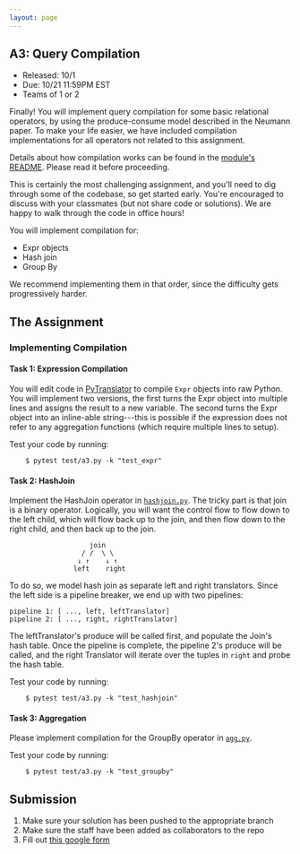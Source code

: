 ```yaml
---
layout: page
---
```



## A3: Query Compilation 

* Released:  10/1
* Due: 10/21 11:59PM EST
* Teams of 1 or 2

Finally!   You will implement query compilation for some basic relational operators, by using the produce-consume model described in the Neumann paper.
To make your life easier, we have included compilation implementations for all operators not related to this assignment.

Details about how compilation works can be found in the [module's README](../databass/compile/README.md).  Please read it before proceeding.  

This is certainly the most challenging assignment, and you'll need to dig through some of the codebase,  so get started early.  You're encouraged to discuss with your classmates (but not share code or solutions).   We are happy to walk through the code in office hours!  

You will implement compilation for:

* Expr objects
* Hash join 
* Group By 

We recommend implementing them in that order, since the difficulty gets progressively harder.


## The Assignment

### Implementing Compilation

#### Task 1: Expression Compilation


You will edit code in [PyTranslator](../databass/compile/py/translator.py) to compile `Expr` objects into raw Python.  You will implement two versions, the first turns the Expr object into multiple lines and assigns the result to a new variable.  The second turns the Expr object into an inline-able string---this is possible if the expression does not refer to any aggregation functions (which require multiple lines to setup).

Test your code by running:

        $ pytest test/a3.py -k "test_expr"


#### Task 2: HashJoin

Implement the HashJoin operator in [`hashjoin.py`](../databass/compile/py/hashjoin.py).  The tricky part is that join is a binary operator.  Logically, you will want the control flow to flow down to the left child, which will flow back up to the join, and then flow down to the right child, and then back up to the join.  

                        join
                      / /  \ \
                     ↓ ↑    ↓ ↑ 
                    left    right

To do so, we model hash join as separate left and right translators.  Since the left side is a pipeline breaker,
we end up with two pipelines:

    pipeline 1: [ ..., left, leftTranslator]
    pipeline 2: [ ..., right, rightTranslator]


The leftTranslator's produce will be called first, and populate the Join's hash table.  Once the pipeline
is complete, the pipeline 2's produce will be called, and the right Translator will iterate over 
the tuples in `right` and probe the hash table.    

Test your code by running:

        $ pytest test/a3.py -k "test_hashjoin"


#### Task 3: Aggregation 

Please implement compilation for the GroupBy operator in [`agg.py`](../databass/compile/py/agg.py).

Test your code by running:

        $ pytest test/a3.py -k "test_groupby"


## Submission

1. Make sure your solution has been pushed to the appropriate branch
2. Make sure the staff have been added as collaborators to the repo
3. Fill out [this google form](https://forms.gle/2dDfME1Vj3P55raM7)


